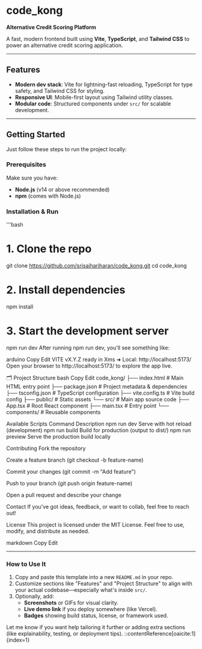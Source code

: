 # code_kong

**Alternative Credit Scoring Platform**

A fast, modern frontend built using **Vite**, **TypeScript**, and **Tailwind CSS** to power an alternative credit scoring application.

---

##  Features

- **Modern dev stack**: Vite for lightning-fast reloading, TypeScript for type safety, and Tailwind CSS for styling.
- **Responsive UI**: Mobile-first layout using Tailwind utility classes.
- **Modular code**: Structured components under `src/` for scalable development.

---

##  Getting Started

Just follow these steps to run the project locally:

### Prerequisites

Make sure you have:

- **Node.js** (v14 or above recommended)
- **npm** (comes with Node.js)

### Installation & Run
'''bash
# 1. Clone the repo
git clone https://github.com/srisaihariharan/code_kong.git
cd code_kong

# 2. Install dependencies
npm install

# 3. Start the development server
npm run dev
After running npm run dev, you'll see something like:

arduino
Copy
Edit
  VITE vX.Y.Z  ready in Xms
  ➜  Local:   http://localhost:5173/
Open your browser to http://localhost:5173/ to explore the app live.






🗂️ Project Structure
bash
Copy
Edit
code_kong/
├── index.html          # Main HTML entry point
├── package.json        # Project metadata & dependencies
├── tsconfig.json       # TypeScript configuration
├── vite.config.ts      # Vite build config
├── public/             # Static assets
└── src/                # Main app source code
    ├── App.tsx         # Root React component
    ├── main.tsx        # Entry point
    └── components/     # Reusable components

Available Scripts
Command	Description
npm run dev	Serve with hot reload (development)
npm run build	Build for production (output to dist/)
npm run preview	Serve the production build locally

Contributing
Fork the repository

Create a feature branch (git checkout -b feature-name)

Commit your changes (git commit -m "Add feature")

Push to your branch (git push origin feature-name)

Open a pull request and describe your change

Contact
If you’ve got ideas, feedback, or want to collab, feel free to reach out!

License
This project is licensed under the MIT License. Feel free to use, modify, and distribute as needed.

markdown
Copy
Edit

---

###  How to Use It

1. Copy and paste this template into a new `README.md` in your repo.
2. Customize sections like "Features" and "Project Structure" to align with your actual codebase—especially what's inside `src/`.
3. Optionally, add:
   - **Screenshots** or GIFs for visual clarity.
   - **Live demo link** if you deploy somewhere (like Vercel).
   - **Badges** showing build status, license, or framework used.

Let me know if you want help tailoring it further or adding extra sections (like explainability, testing, or deployment tips).
::contentReference[oaicite:1]{index=1}




